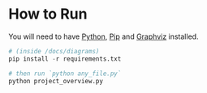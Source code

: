 # How to Run

You will need to have [Python](https://www.python.org/downloads/), [Pip](https://pypi.org/project/pip/) and [Graphviz](https://www.graphviz.org/download/) installed.

```py
# (inside /docs/diagrams)
pip install -r requirements.txt

# then run `python any_file.py`
python project_overview.py
```
